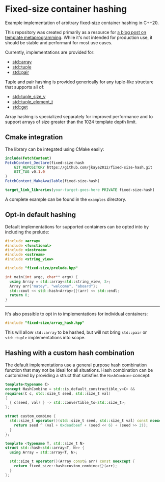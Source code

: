 # Fixed-size container hashing

Example implementation of arbitrary fixed-size container hashing in C++20.

This repository was created primarily as a resource for [a blog post on template
metaprogramming](https://jordankaye.dev/posts/template-metaprogramming-primer/). While it's not intended for production
use, it should be stable and performant for most use cases.

Currently, implementations are provided for:

* [std::array](https://en.cppreference.com/w/cpp/container/array)
* [std::tuple](https://en.cppreference.com/w/cpp/utility/tuple)
* [std::pair](https://en.cppreference.com/w/cpp/utility/pair)

Tuple and pair hashing is provided generically for any tuple-like structure that supports all of:

* [std::tuple_size_v](https://en.cppreference.com/w/cpp/utility/tuple/tuple_size)
* [std::tuple_element_t](https://en.cppreference.com/w/cpp/utility/tuple_element)
* [std::get](https://en.cppreference.com/w/cpp/utility/tuple/get)

Array hashing is specialized separately for improved performance and to support arrays of size greater
than the 1024 template depth limit.

## Cmake integration

The library can be integated using CMake easily:

```cmake
include(FetchContent)
FetchContent_Declare(fixed-size-hash
    GIT_REPOSITORY https://github.com/jkaye2012/fixed-size-hash.git
    GIT_TAG v0.1.0
)
FetchContent_MakeAvailable(fixed-size-hash)

target_link_libraries(your-target-goes-here PRIVATE fixed-size-hash)
```

A complete example can be found in the `examples` directory.

## Opt-in default hashing

Default implementations for supported containers can be opted into by including the prelude:

```c++
#include <array>
#include <functional>
#include <iostream>
#include <sstream>
#include <string_view>

#include "fixed-size/prelude.hpp"

int main(int argc, char** argv) {
  using Array = std::array<std::string_view, 3>;
  Array arr{"matey", "welcome", "aboard"};
  std::cout << std::hash<Array>{}(arr) << std::endl;
  return 0;
}
```

---

It's also possible to opt in to implementations for individual containers:

```c++
#include "fixed-size/array_hash.hpp"
```

This will allow `std::array` to be hashed, but will not bring `std::pair` or `std::tuple` implementations into scope.

## Hashing with a custom hash combination

The default implementations use a general purpose hash combination function that may not be ideal for all situations.
Hash combination can be customized by providing a struct that satisfies the `HashCombine` concept:

```c++
template<typename C>
concept HashCombine = std::is_default_constructible_v<C> &&
requires(C c, std::size_t seed, std::size_t val)
{
  { c(seed, val) } -> std::convertible_to<std::size_t>;
};

struct custom_combine {
  std::size_t operator()(std::size_t seed, std::size_t val) const noexcept {
    return seed ^ (val + 0xdeadbeef + (seed << 6) + (seed >> 2));
  }
};

template <typename T, std::size_t N>
struct std::hash<std::array<T, N>> {
  using Array = std::array<T, N>;

  std::size_t operator()(Array const& arr) const noexcept {
    return fixed_size::hash<custom_combine>{}(arr);
  }
};
```

